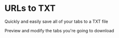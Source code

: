 # URLs to TXT

Quickly and easily save all of your tabs to a TXT file

Preview and modify the tabs you're going to download